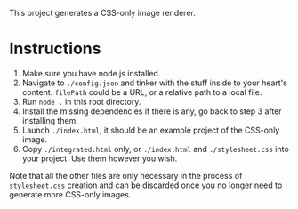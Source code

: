 This project generates a CSS-only image renderer.

# Instructions
1. Make sure you have node.js installed.
2. Navigate to `./config.json` and tinker with the stuff inside to your heart's content. `filePath` could be a URL, or a relative path to a local file.
3. Run `node .` in this root directory.
4. Install the missing dependencies if there is any, go back to step 3 after installing them.
5. Launch `./index.html`, it should be an example project of the CSS-only image.
6. Copy `./integrated.html` only, or `./index.html` and `./stylesheet.css` into your project. Use them however you wish.

Note that all the other files are only necessary in the process of `stylesheet.css` creation and can be discarded once you no longer need to generate more CSS-only images.
